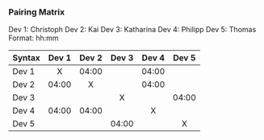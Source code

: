 ### Pairing Matrix
Dev 1: Christoph
Dev 2: Kai
Dev 3: Katharina
Dev 4: Philipp
Dev 5: Thomas
Format: hh:mm

| Syntax      | Dev 1   	  | Dev 2   	  | Dev 3   	  | Dev 4   	  | Dev 5   	  |
| :---        |    :----:   |    :----:   |    :----:   |    :----:   |    :----:   | 
| Dev 1       | X           |04:00     |        |04:00     |      |
| Dev 2       |04:00  | X           |      |04:00       |     |
| Dev 3       | |     | X           |       |04:00     |
| Dev 4       |04:00 |04:00| | X           |       |
| Dev 5       |       |        |04:00        |       | X           |

